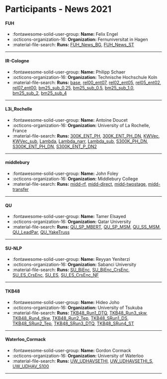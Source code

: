 # Participants - News 2021 

#### FUH
 - :fontawesome-solid-user-group: **Name:** Felix Engel
 - :octicons-organization-16: **Organization:** Fernuniversitat in Hagen 
 - :material-file-search: **Runs:** [FUH_News_BG](./runs.md#fuh_news_bg), [FUH_News_ST](./runs.md#fuh_news_st)

---
#### IR-Cologne
 - :fontawesome-solid-user-group: **Name:** Philipp Schaer
 - :octicons-organization-16: **Organization:** Technische Hochschule Koln
 - :material-file-search: **Runs:** [base](./runs.md#base), [rel00_ent07](./runs.md#rel00_ent07), [rel02_ent05](./runs.md#rel02_ent05), [rel05_ent02](./runs.md#rel05_ent02), [rel07_ent00](./runs.md#rel07_ent00), [bm25_sub_0.25](./runs.md#bm25_sub_0.25), [bm25_sub_0.5](./runs.md#bm25_sub_0.5), [bm25_sub_1.0](./runs.md#bm25_sub_1.0), [bm25_sub_2](./runs.md#bm25_sub_2), [bm25_sub_4](./runs.md#bm25_sub_4)

---
#### L3i_Rochelle
 - :fontawesome-solid-user-group: **Name:** Antoine Doucet
 - :octicons-organization-16: **Organization:** University of La Rochelle, France
 - :material-file-search: **Runs:** [300K_ENT_PH](./runs.md#300k_ent_ph), [300K_ENT_PH_DN](./runs.md#300k_ent_ph_dn), [KWVec](./runs.md#kwvec), [KWVec_sub](./runs.md#kwvec_sub), [Lambda](./runs.md#lambda), [Lambda_narr](./runs.md#lambda_narr), [Lambda_sub](./runs.md#lambda_sub), [S300K_PH_DN](./runs.md#s300k_ph_dn), [S300K_ENT_PH_DN](./runs.md#s300k_ent_ph_dn), [S300K_ENT_P_DN2](./runs.md#s300k_ent_p_dn2)

---
#### middlebury
 - :fontawesome-solid-user-group: **Name:** John Foley
 - :octicons-organization-16: **Organization:** Middlebury College
 - :material-file-search: **Runs:** [midd-rf](./runs.md#midd-rf), [midd-direct](./runs.md#midd-direct), [midd-twostage](./runs.md#midd-twostage), [midd-transfer](./runs.md#midd-transfer)

---
#### QU
 - :fontawesome-solid-user-group: **Name:** Tamer Elsayed
 - :octicons-organization-16: **Organization:** Qatar University
 - :material-file-search: **Runs:** [QU_SP_MBERT](./runs.md#qu_sp_mbert), [QU_SP_MSM](./runs.md#qu_sp_msm), [QU_SS_MSM](./runs.md#qu_ss_msm), [QU_LeadPar](./runs.md#qu_leadpar), [QU_YakeTruss](./runs.md#qu_yaketruss)

---
#### SU-NLP
 - :fontawesome-solid-user-group: **Name:** Reyyan Yeniterzi
 - :octicons-organization-16: **Organization:** Sabanci University
 - :material-file-search: **Runs:** [SU_BiEnc](./runs.md#su_bienc), [SU_BiEnc_CrsEnc](./runs.md#su_bienc_crsenc), [SU_ES_CrsEnc](./runs.md#su_es_crsenc), [SU_ES](./runs.md#su_es), [SU_ES_CrsEnc_NF](./runs.md#su_es_crsenc_nf)

---
#### TKB48
 - :fontawesome-solid-user-group: **Name:** Hideo Joho
 - :octicons-organization-16: **Organization:** University of Tsukuba
 - :material-file-search: **Runs:** [TKB48_Run1_DTQ](./runs.md#tkb48_run1_dtq), [TKB48_Run3_skw](./runs.md#tkb48_run3_skw), [TKB48_Run4_tlkw](./runs.md#tkb48_run4_tlkw), [TKB48_Run2_Tep](./runs.md#tkb48_run2_tep), [TKB48_SRun1_DS](./runs.md#tkb48_srun1_ds), [TKB48_SRun2_Tep](./runs.md#tkb48_srun2_tep), [TKB48_SRun3_DTQ](./runs.md#tkb48_srun3_dtq), [TKB48_SRun4_ST](./runs.md#tkb48_srun4_st)

---
#### Waterloo_Cormack
 - :fontawesome-solid-user-group: **Name:** Gordon Cormack
 - :octicons-organization-16: **Organization:** University of Waterloo
 - :material-file-search: **Runs:** [UW_UDHAVSETHI](./runs.md#uw_udhavsethi), [UW_UDHAVSETHI_S](./runs.md#uw_udhavsethi_s), [UW_UDHAV_S100](./runs.md#uw_udhav_s100)

---
